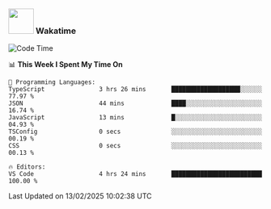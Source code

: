 ### <img src="https://media.giphy.com/media/VgCDAzcKvsR6OM0uWg/giphy.gif" width="50"> Wakatime

  <!--START_SECTION:waka-->
![Code Time](http://img.shields.io/badge/Code%20Time-1%2C480%20hrs%2059%20mins-blue)

📊 **This Week I Spent My Time On** 

```text
💬 Programming Languages: 
TypeScript               3 hrs 26 mins       ███████████████████░░░░░░   77.97 % 
JSON                     44 mins             ████░░░░░░░░░░░░░░░░░░░░░   16.74 % 
JavaScript               13 mins             █░░░░░░░░░░░░░░░░░░░░░░░░   04.93 % 
TSConfig                 0 secs              ░░░░░░░░░░░░░░░░░░░░░░░░░   00.19 % 
CSS                      0 secs              ░░░░░░░░░░░░░░░░░░░░░░░░░   00.13 % 

🔥 Editors: 
VS Code                  4 hrs 24 mins       █████████████████████████   100.00 % 
```


 Last Updated on 13/02/2025 10:02:38 UTC
<!--END_SECTION:waka-->
